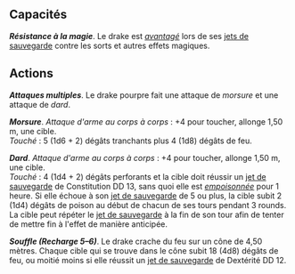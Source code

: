 ## Capacités
_**Résistance à la magie**_. Le drake est [_avantagé_](/utiliser-les-caracteristiques/#avantage-et-desavantage) lors de ses [jets de sauvegarde](/utiliser-les-caracteristiques/#jets-de-sauvegarde) contre les sorts et autres effets magiques.

## Actions
_**Attaques multiples**_. Le drake pourpre fait une attaque de _morsure_ et une attaque de _dard_.

_**Morsure**_. _Attaque d'arme au corps à corps_ : +4 pour toucher, allonge 1,50 m, une cible.  
_Touché_ : 5 (1d6 + 2) dégâts tranchants plus 4 (1d8) dégâts de feu.

_**Dard**_. _Attaque d'arme au corps à corps_ : +4 pour toucher, allonge 1,50 m, une cible.  
_Touché_ : 4 (1d4 + 2) dégâts perforants et la cible doit réussir un [jet de sauvegarde](/utiliser-les-caracteristiques/#jets-de-sauvegarde) de Constitution DD 13, sans quoi elle est [_empoisonnée_](/gerer-la-sante-du-personnage/#empoisonne) pour 1 heure. Si elle échoue à son [jet de sauvegarde](/utiliser-les-caracteristiques/#jets-de-sauvegarde) de 5 ou plus, la cible subit 2 (1d4) dégâts de poison au début de chacun de ses tours pendant 3 rounds. La cible peut répéter le [jet de sauvegarde](/utiliser-les-caracteristiques/#jets-de-sauvegarde) à la fin de son tour afin de tenter de mettre fin à l'effet de manière anticipée.

_**Souffle (Recharge 5–6)**_. Le drake crache du feu sur un cône de 4,50 mètres. Chaque cible qui se trouve dans le cône subit 18 (4d8) dégâts de feu, ou moitié moins si elle réussit un [jet de sauvegarde](/utiliser-les-caracteristiques/#jets-de-sauvegarde) de Dextérité DD 12.
